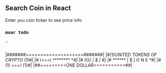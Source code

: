 
## Search Coin in React

Enter you coin ticker to see price info

### `moar todo`

#### ``
<!-- language: lang-none -->

|#######====================#######|
|#(1)*UNITED TOKENS OF CRYPTO *(1)#|
|#**          /===\   ********  **#|
|*# {G}      |  $  |             #*|
|#*  ******  |  $  |    O N E    *#|
|#(1)         \===/            (1)#|
|##=========ONE DOLLAR===========##|

